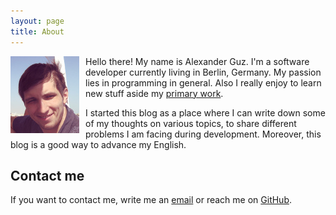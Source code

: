```yaml
---
layout: page
title: About
---
```


<img src="/static/img/avatar.jpg" align="left" style="margin-right: 10px;" title="Haha, it's me!">

Hello there! My name is Alexander Guz. I'm a software developer currently living
in Berlin, Germany. My passion lies in programming in general. Also I really
enjoy to learn new stuff aside my [primary work](https://www.flixbus.com/).

I started this blog as a place where I can write down some of my thoughts on
various topics, to share different problems I am facing during development.
Moreover, this blog is a good way to advance my English.

## Contact me

If you want to contact me, write me an [email](mailto:guz@kalimatas.com) or reach
me on [GitHub](github.com/kalimatas).
